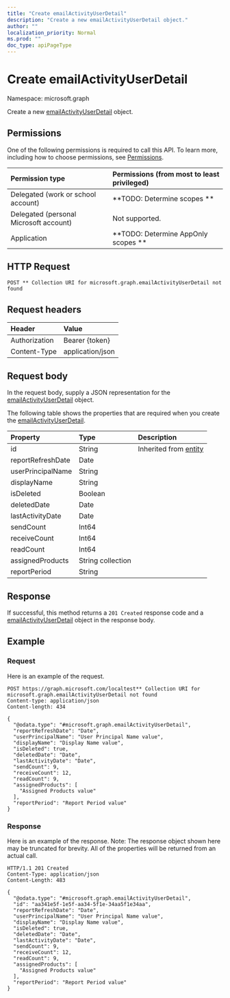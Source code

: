 ```yaml
---
title: "Create emailActivityUserDetail"
description: "Create a new emailActivityUserDetail object."
author: ""
localization_priority: Normal
ms.prod: ""
doc_type: apiPageType
---
```


# Create emailActivityUserDetail

Namespace: microsoft.graph

Create a new [emailActivityUserDetail](../resources/emailactivityuserdetail.md) object.

## Permissions
One of the following permissions is required to call this API. To learn more, including how to choose permissions, see [Permissions](/concepts/permissions-reference.md).

|Permission type|Permissions (from most to least privileged)|
|:---|:---|
|Delegated (work or school account)|**TODO: Determine scopes **|
|Delegated (personal Microsoft account)|Not supported.|
|Application|**TODO: Determine AppOnly scopes **|

## HTTP Request
<!-- {
  "blockType": "ignored"
}
-->
``` http
POST ** Collection URI for microsoft.graph.emailActivityUserDetail not found
```

## Request headers
|Header|Value|
|:---|:---|
|Authorization|Bearer {token}|
|Content-Type|application/json|

## Request body
In the request body, supply a JSON representation for the [emailActivityUserDetail](../resources/emailactivityuserdetail.md) object.

The following table shows the properties that are required when you create the [emailActivityUserDetail](../resources/emailactivityuserdetail.md).

|Property|Type|Description|
|:---|:---|:---|
|id|String| Inherited from [entity](../resources/entity.md)|
|reportRefreshDate|Date||
|userPrincipalName|String||
|displayName|String||
|isDeleted|Boolean||
|deletedDate|Date||
|lastActivityDate|Date||
|sendCount|Int64||
|receiveCount|Int64||
|readCount|Int64||
|assignedProducts|String collection||
|reportPeriod|String||



## Response
If successful, this method returns a `201 Created` response code and a [emailActivityUserDetail](../resources/emailactivityuserdetail.md) object in the response body.

## Example

### Request
Here is an example of the request.
<!-- {
  "blockType": "request",
  "name": "create_emailactivityuserdetail_from_"
}
-->
``` http
POST https://graph.microsoft.com/localtest** Collection URI for microsoft.graph.emailActivityUserDetail not found
Content-type: application/json
Content-length: 434

{
  "@odata.type": "#microsoft.graph.emailActivityUserDetail",
  "reportRefreshDate": "Date",
  "userPrincipalName": "User Principal Name value",
  "displayName": "Display Name value",
  "isDeleted": true,
  "deletedDate": "Date",
  "lastActivityDate": "Date",
  "sendCount": 9,
  "receiveCount": 12,
  "readCount": 9,
  "assignedProducts": [
    "Assigned Products value"
  ],
  "reportPeriod": "Report Period value"
}
```

### Response
Here is an example of the response. Note: The response object shown here may be truncated for brevity. All of the properties will be returned from an actual call.
<!-- {
  "blockType": "response",
  "truncated": true,
  "@odata.type": "microsoft.graph.emailactivityuserdetail"
}
-->
``` http
HTTP/1.1 201 Created
Content-Type: application/json
Content-Length: 483

{
  "@odata.type": "#microsoft.graph.emailActivityUserDetail",
  "id": "aa341e5f-1e5f-aa34-5f1e-34aa5f1e34aa",
  "reportRefreshDate": "Date",
  "userPrincipalName": "User Principal Name value",
  "displayName": "Display Name value",
  "isDeleted": true,
  "deletedDate": "Date",
  "lastActivityDate": "Date",
  "sendCount": 9,
  "receiveCount": 12,
  "readCount": 9,
  "assignedProducts": [
    "Assigned Products value"
  ],
  "reportPeriod": "Report Period value"
}
```

